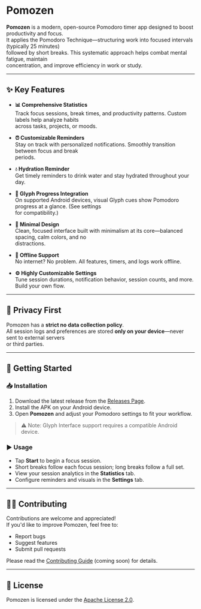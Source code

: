 # Pomozen

**Pomozen** is a modern, open-source Pomodoro timer app designed to boost productivity and focus.  
It applies the Pomodoro Technique—structuring work into focused intervals (typically 25 minutes)  
followed by short breaks. This systematic approach helps combat mental fatigue, maintain  
concentration, and improve efficiency in work or study.

---

## ✨ Key Features

- **📊 Comprehensive Statistics**  
  Track focus sessions, break times, and productivity patterns. Custom labels help analyze habits  
  across tasks, projects, or moods.

- **⏰ Customizable Reminders**  
  Stay on track with personalized notifications. Smoothly transition between focus and break  
  periods.

- **💧 Hydration Reminder**  
  Get timely reminders to drink water and stay hydrated throughout your day.

- **🔆 Glyph Progress Integration**  
  On supported Android devices, visual Glyph cues show Pomodoro progress at a glance. (See settings  
  for compatibility.)

- **🧘 Minimal Design**  
  Clean, focused interface built with minimalism at its core—balanced spacing, calm colors, and no  
  distractions.

- **📴 Offline Support**  
  No internet? No problem. All features, timers, and logs work offline.

- **⚙️ Highly Customizable Settings**  
  Tune session durations, notification behavior, session counts, and more. Build your own flow.

---

## 🔐 Privacy First

Pomozen has a **strict no data collection policy**.  
All session logs and preferences are stored **only on your device**—never sent to external servers  
or third parties.

---

## 🚀 Getting Started

### 📥 Installation

1. Download the latest release from the [Releases Page](#).
2. Install the APK on your Android device.
3. Open **Pomozen** and adjust your Pomodoro settings to fit your workflow.

> ⚠️ Note: Glyph Interface support requires a compatible Android device.

### ▶️ Usage

- Tap **Start** to begin a focus session.
- Short breaks follow each focus session; long breaks follow a full set.
- View your session analytics in the **Statistics** tab.
- Configure reminders and visuals in the **Settings** tab.

---

## 🧑‍💻 Contributing

Contributions are welcome and appreciated!  
If you'd like to improve Pomozen, feel free to:

- Report bugs
- Suggest features
- Submit pull requests

Please read the [Contributing Guide](CONTRIBUTING.md) (coming soon) for details.

---

## 📄 License

Pomozen is licensed under the [Apache License 2.0](https://www.apache.org/licenses/LICENSE-2.0).
